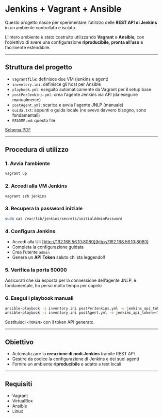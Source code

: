 
# Jenkins + Vagrant + Ansible

Questo progetto nasce per sperimentare l’utilizzo delle **REST API di Jenkins** in un ambiente controllato e isolato.

L’intero ambiente è stato costruito utilizzando **Vagrant** e **Ansible**, con l’obiettivo di avere una configurazione **riproducibile**, **pronta all’uso** e facilmente estendibile.

---

## Struttura del progetto

- `Vagrantfile`: definisce due VM (jenkins e agent)
- `inventory.ini`: definisce gli host per Ansible
- `playbook.yml`: eseguito automaticamente da Vagrant per il setup base
- `postPerJenkins.yml`: crea l'agente Jenkins via API (da eseguire manualmente)
- `postAgent.yml`: scarica e avvia l'agente JNLP (manuale)
- `Guida.txt`: appunti o guida locale (ne avevo davvero bisogno, sono fondamentali)
- `README.md`: questo file

[Schema PDF](schema.pdf)

---

## Procedura di utilizzo

### 1. Avvia l’ambiente

```bash
vagrant up
```

### 2. Accedi alla VM Jenkins

```bash
vagrant ssh jenkins
```

### 3. Recupera la password iniziale

```bash
sudo cat /var/lib/jenkins/secrets/initialAdminPassword
```

### 4. Configura Jenkins

- Accedi alla UI: [http://192.168.56.10:8080](http://192.168.56.10:8080)
- Completa la configurazione guidata
- Crea l’utente `admin`
- Genera un **API Token**
saluto chi sta leggendo!!

### 5. Verifica la porta 50000

Assicurati che sia esposta per la connessione dell’agente JNLP.
è fondamentale, ho perso molto tempo per capirlo

### 6. Esegui i playbook manuali

```bash
ansible-playbook -i inventory.ini postPerJenkins.yml -e jenkins_api_token=<TOKEN>
ansible-playbook -i inventory.ini postAgent.yml -e jenkins_api_token=<TOKEN>
```

Sostituisci `<TOKEN>` con il token API generato.

---

## Obiettivo

- Automatizzare la **creazione di nodi Jenkins** tramite REST API
- Gestire da codice la configurazione di Jenkins e dei suoi agenti
- Fornire un ambiente **riproducibile** e adatto a test locali

---

## Requisiti

- Vagrant
- VirtualBox
- Ansible
- Linux
